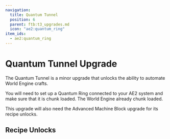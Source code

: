 ```yaml
---
navigation:
  title: Quantum Tunnel
  position: 6
  parent: ftb:t3_upgrades.md
  icon: "ae2:quantum_ring"
item_ids:
  - ae2:quantum_ring
---
```

# Quantum Tunnel Upgrade

<ItemImage id="ae2:quantum_ring" scale="3" />

The <Color id="aqua">Quantum Tunnel</Color> is a minor upgrade that unlocks the ability to automate <Color id="gold">World Engine</Color> crafts. 

You will need to set up a Quantum Ring connected to your AE2 system and make sure that it is chunk loaded. The World Engine already chunk loaded.

This upgrade will also need the <Color id="red">Advanced Machine Block</Color> upgrade for its recipe unlocks.

## Recipe Unlocks

<ItemGrid>
  <ItemIcon id="advanced_ae:reaction_chamber" />
  <ItemIcon id="mekanism:elite_tier_installer" />
  <ItemIcon id="pipez:ultimate_upgrade" />
  <ItemIcon id="xp_synthesiser:xp_synthesiser" />

</ItemGrid>

